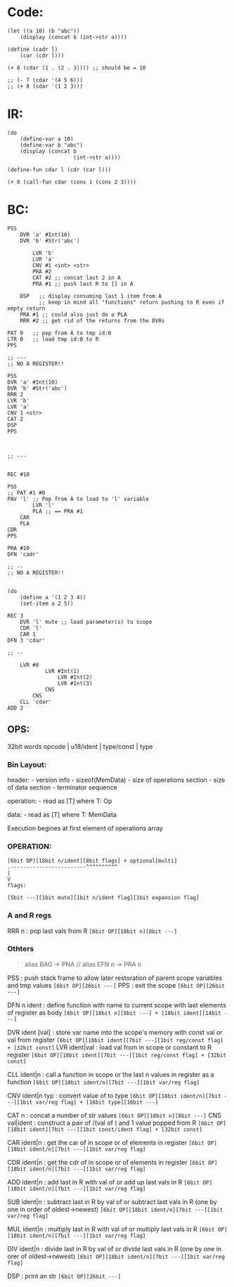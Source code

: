 # Code:

    (let ((a 10) (b "abc"))
        (display (concat b (int->str a))))

    (define (cadr l)
        (car (cdr l)))

    (+ 8 (cdar (1 . (2 . 3)))) ;; should be = 10

    ;; (- 7 (cdar '(4 5 6)))
    ;; (+ 8 (cdar '(1 2 3)))

# IR:

    (do
        (define-var a 10)
        (define-var b "abc")
        (display (concat b
                         (int->str a))))

    (define-fun cdar l (cdr (car l)))

    (+ 8 (call-fun cdar (cons 1 (cons 2 3))))

# BC:

    PSS
        DVR 'a' #Int(10)
        DVR 'b' #Str('abc')

            LVR 'b'
            LVR 'a'
            CNV #1 <int> <str>
            PRA #2
            CAT #2 ;; concat last 2 in A
            PRA #1 ;; push last R to [] in A

        DSP   ;; display consuming last 1 item from A
              ;; keep in mind all "functions" return pushing to R even if empty return
        PRA #1 ;; could also just do a PLA
        RRR #2 ;; get rid of the returns from the DVRs

    PAT 0   ;; pop from A to tmp id:0
    LTR 0   ;; load tmp id:0 to R
    PPS

    ;; ---
    ;; NO A REGISTER!!

    PSS
    DVR 'a' #Int(10)
    DVR 'b' #Str('abc')
    RRR 2
    LVR 'b'
    LVR 'a'
    CNV 1 <str>
    CAT 2
    DSP
    PPS



    ;; ---


    REC #10

    PSS
    ;; PAT #1 #0
    PAV 'l' ;; Pop from A to load to 'l' variable
            LVR 'l'
            PLA ;; == PRA #1
        CAR
        PLA
    CDR
    PPS

    PRA #10
    DFN 'cadr'

    ;; --
    ;; NO A REGISTER!!


    (do
        (define a '(1 2 3 4))
        (set-item a 2 5))

    REC 3
        DVR 'l' mute ;; load parameter(s) to scope
        CDR 'l'
        CAR 1
    DFN 3 'cdar'

    ;; --

        LVR #8
                LVR #Int(1)
                    LVR #Int(2)
                    LVR #Int(3)
                CNS
            CNS
        CLL 'cdar'
    ADD 2




## OPS:

32bit words
opcode | u18/ident | type/const | type


### Bin Layout:
header:
    - version info
    - sizeof(MemData)
    - size of operations section
    - size of data section
    - terminator sequence

operation:
    - read as [T] where T: Op

data:
    - read as [T] where T: MemData

Execution begines at first element of operations array


### OPERATION:

    [6bit OP][18bit n/ident][8bit flags] + optional[multi]
    .------------------------^^^^^^^^^^
    |
    V
    flags:

    [5bit ---][1bit mute][1bit n/ident flag][1bit expansion flag]

### A and R regs
RRR n    : pop last <n> vals from R
            `[6bit OP][18bit n][8bit ---]`

### Othters

> alias BAG -> PNA
// alias EFN n -> PRA n

PSS             : push stack frame to allow later
                   restoration of parent scope variables
                   and tmp values
                   `[6bit OP][26bit ---]`
PPS             : exit the scope
                   `[6bit OP][26bit ---]`

DFN n ident     : define function with name <ident> to current scope with last <n>
                   elements of register as body
                   `[6bit OP][18bit n][8bit ---] + [18bit ident][14bit ---]`

DVR ident [val] : store var name <ident> into the scope's memory with const
                   val or val from register
                   `[6bit OP][18bit ident][7bit ---][1bit reg/const flag] + [32bit const]`
LVR ident|val   : load val from <ident> in scope or constant <val> to R register
                   `[6bit OP][18bit ident][7bit ---][1bit reg/const flag] + [32bit const]`

CLL ident|n     : call a function <ident> in scope or the last n values in register as a function
                   `[6bit OP][18bit ident/n][7bit ---][1bit var/reg flag]`

CNV ident|n typ : convert value of <ident> to type <typ>
                   `[6bit OP][18bit ident/n][7bit ---][1bit var/reg flag] + [16bit type][16bit ---]`

CAT n           : concat a number of str values
                   `[6bit OP][18bit n][8bit ---]`
CNS val|ident   : construct a pair of <val>/(val of <ident>) and 1 value popped from R
                   `[6bit OP][18bit ident][7bit ---][1bit const/ident flag] + [32bit const]`

CAR ident|n     : get the car of <ident> in scope or of <n> elements in register
                   `[6bit OP][18bit ident/n][7bit ---][1bit var/reg flag]`

CDR ident|n     : get the cdr of <ident> in scope or of <n> elements in register
                   `[6bit OP][18bit ident/n][7bit ---][1bit var/reg flag]`

ADD ident|n     : add last in R with val of <ident> or add up last <n> vals in R
                   `[6bit OP][18bit ident/n][7bit ---][1bit var/reg flag]`

SUB ident|n     : subtract last in R by val of <ident> or subtract last <n> vals in R
                   (one by one in order of oldest->newest)
                   `[6bit OP][18bit ident/n][7bit ---][1bit var/reg flag]`

MUL ident|n     : multiply last in R with val of <ident> or multiply last <n> vals in R
                   `[6bit OP][18bit ident/n][7bit ---][1bit var/reg flag]`

DIV ident|n     : divide last in R by val of <ident> or divide last <n> vals in R
                    (one by one in orer of oldest->newest)
                    `[6bit OP][18bit ident/n][7bit ---][1bit var/reg flag]`

DSP             : print an str
                 `[6bit OP][26bit ---]`


